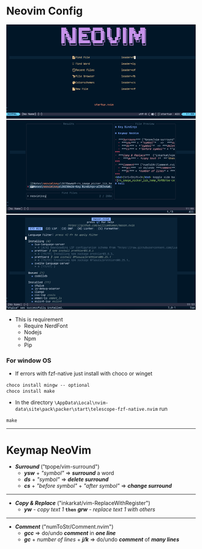 # Neovim Config

<img src="\pictures\nvim1.png"/>

<img src="\pictures\nvim2.png"/>

<img src="\pictures\mason.png"/>

-   This is requirement
    -   Require NerdFont
    -   Nodejs
    -   Npm
    -   Pip

### For window OS

-   If errors with fzf-native just install with choco or winget

```
choco install mingw -- optional
choco install make
```

-   In the directory `\AppData\Local\nvim-data\site\pack\packer\start\telescope-fzf-native.nvim` run

```
make
```

---

# Keymap NeoVim

-   **_Surround_** ("tpope/vim-surround")
    -   **_ysw_** + _"symbol"_ => **_surround_** a word
    -   **_ds_** + _"symbol"_ => **_delete surround_**
    -   **_cs_** + _"before symbol"_ + _"after symbol"_ => **_change surround_**

---

-   **_Copy & Replace_** ("inkarkat/vim-ReplaceWithRegister")
    -   **_yw_** - _copy text 1_ **`then`** **_grw_** - _replace text 1 with others_

---

-   **_Comment_** ("numToStr/Comment.nvim")
    -   **_gcc_** => do/undo **_comment_** in **_one line_**
    -   **_gc_** + _number of lines_ + **_j/k_** => do/undo **_comment_** of **_many lines_**

